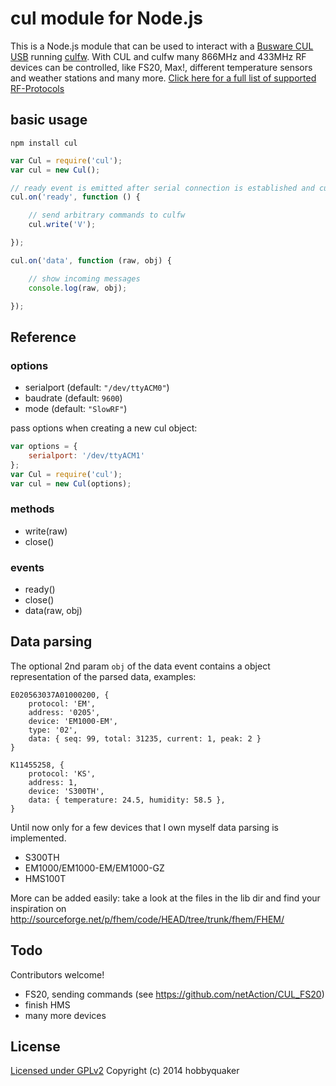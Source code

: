 # cul module for Node.js

This is a Node.js module that can be used to interact with a [Busware CUL USB](http://busware.de/tiki-index.php?page=CUL)
running [culfw](http://culfw.de). With CUL and culfw many 866MHz and 433MHz RF devices can be controlled,
like FS20, Max!, different temperature sensors and weather stations and many more. [Click here for a full list of supported
RF-Protocols](http://culfw.de/culfw.html#Features)

## basic usage

```npm install cul```

```javascript
var Cul = require('cul');
var cul = new Cul();

// ready event is emitted after serial connection is established and culfw acknowledged data reporting
cul.on('ready', function () {

    // send arbitrary commands to culfw
    cul.write('V');

});

cul.on('data', function (raw, obj) {

    // show incoming messages
    console.log(raw, obj);

});

```


## Reference

### options

* serialport (default: ```"/dev/ttyACM0"```)
* baudrate (default: ```9600```)
* mode (default: ```"SlowRF"```)

pass options when creating a new cul object:
```javascript
var options = {
    serialport: '/dev/ttyACM1'
};
var Cul = require('cul');
var cul = new Cul(options);
```

### methods

* write(raw)
* close()

### events

* ready()
* close()
* data(raw, obj)

## Data parsing

The optional 2nd param ```obj``` of the data event contains a object representation of the parsed data, examples:

```
E020563037A01000200, {
    protocol: 'EM',
    address: '0205',
    device: 'EM1000-EM',
    type: '02',
    data: { seq: 99, total: 31235, current: 1, peak: 2 }
}

K11455258, {
    protocol: 'KS',
    address: 1,
    device: 'S300TH',
    data: { temperature: 24.5, humidity: 58.5 },
}
```

Until now only for a few devices that I own myself data parsing is implemented.

* S300TH
* EM1000/EM1000-EM/EM1000-GZ
* HMS100T

More can be added easily: take a look at the files in the lib dir and find your inspiration on
http://sourceforge.net/p/fhem/code/HEAD/tree/trunk/fhem/FHEM/


## Todo

Contributors welcome!

* FS20, sending commands (see https://github.com/netAction/CUL_FS20)
* finish HMS
* many more devices


## License

[Licensed under GPLv2](LICENSE) Copyright (c) 2014 hobbyquaker
